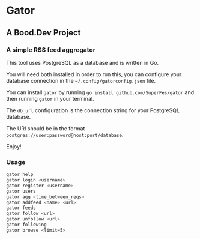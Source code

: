 # Gator
## A Bood.Dev Project
### A simple RSS feed aggregator

This tool uses PostgreSQL as a database and is written in Go.

You will need both installed in order to run this, you can configure your database connection in the `~/.config/gatorconfig.json` file.

You can install `gator` by running `go install github.com/SuperFes/gator` and then running `gator` in your terminal.

The `db_url` configuration is the connection string for your PostgreSQL database.

The URI should be in the format `postgres://user:password@host:port/database`.

Enjoy!

### Usage
```bash
gator help
gator login <username>
gator register <username>
gator users
gator agg <time_between_reqs>
gator addfeed <name> <url>
gator feeds
gator follow <url>
gator unfollow <url>
gator following
gator browse <limit=5>
```
